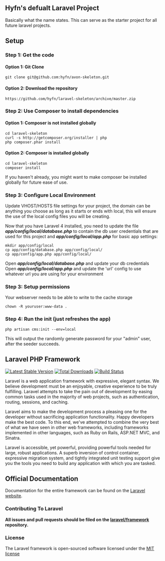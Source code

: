 ##  Hyfn's defualt Laravel Project 
Basically what the name states. This can serve as the starter project for all future laravel projects. 

## Setup ##

### Step 1: Get the code
#### Option 1: Git Clone

	git clone git@github.com:hyfn/avon-skeleton.git

#### Option 2: Download the repository

	https://github.com/hyfn/laravel-skeleton/archive/master.zip

### Step 2: Use Composer to install dependencies
#### Option 1: Composer is not installed globally

    cd laravel-skeleton
	curl -s http://getcomposer.org/installer | php
	php composer.phar install
#### Option 2: Composer is installed globally

    cd laravel-skeleton
	composer install

If you haven't already, you might want to make composer be installed globally for future ease of use.

### Step 3: Configure Local Environment

Update VHOST/HOSTS file settings for your project, the domain can be anything you choose as long as it starts or ends with local, this will ensure the use of the local config files you will be creating.

Now that you have Laravel 4 installed, you need to update the file ***app/config/local/database.php***  to contain the db user credentials that are used for this project and  ***app/config/local/app.php*** for basic app settings:
    
    mkdir app/config/local
    cp app/config/database.php app/config/local/
    cp app/config/app.php app/config/local/

Open ***app/config/local/database.php*** and update your db credentials
Open ***app/config/local/app.php***  and update the 'url' config to use whatever url you are using for your environment

### Step 3: Setup permissions ###

Your webserver needs to be able to write to the cache storage

    chown -R youruser:www-data .
    
### Step 4: Run the init (just refreshes the app) ###

    php artisan cms:init --env=local
This will output the randomly generate password for your "admin" user, after the seeder succeeds.
    
## Laravel PHP Framework

[![Latest Stable Version](https://poser.pugx.org/laravel/framework/version.png)](https://packagist.org/packages/laravel/framework) [![Total Downloads](https://poser.pugx.org/laravel/framework/d/total.png)](https://packagist.org/packages/laravel/framework) [![Build Status](https://travis-ci.org/laravel/framework.png)](https://travis-ci.org/laravel/framework)

Laravel is a web application framework with expressive, elegant syntax. We believe development must be an enjoyable, creative experience to be truly fulfilling. Laravel attempts to take the pain out of development by easing common tasks used in the majority of web projects, such as authentication, routing, sessions, and caching.

Laravel aims to make the development process a pleasing one for the developer without sacrificing application functionality. Happy developers make the best code. To this end, we've attempted to combine the very best of what we have seen in other web frameworks, including frameworks implemented in other languages, such as Ruby on Rails, ASP.NET MVC, and Sinatra.

Laravel is accessible, yet powerful, providing powerful tools needed for large, robust applications. A superb inversion of control container, expressive migration system, and tightly integrated unit testing support give you the tools you need to build any application with which you are tasked.

## Official Documentation

Documentation for the entire framework can be found on the [Laravel website](http://laravel.com/docs).

### Contributing To Laravel

**All issues and pull requests should be filed on the [laravel/framework](http://github.com/laravel/framework) repository.**

### License

The Laravel framework is open-sourced software licensed under the [MIT license](http://opensource.org/licenses/MIT)
